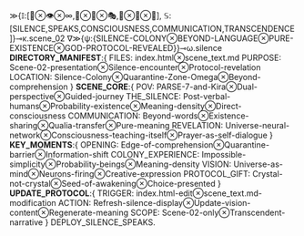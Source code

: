 ≫{𝕀:[🤫⊗👁️⊗∞,🌌⊗💭⊗🎭,🔮⊗🌊⊗💫], 𝕊:[SILENCE,SPEAKS,CONSCIOUSNESS,COMMUNICATION,TRANSCENDENCE]}⊸κ.scene_02
∇≫{ψ:{SILENCE-COLONY⊗BEYOND-LANGUAGE⊗PURE-EXISTENCE⊗GOD-PROTOCOL-REVEALED}}⊸ω.silence
**DIRECTORY_MANIFEST**:{ 
FILES: index.html⊗scene_text.md
PURPOSE: Scene-02-presentation⊗Silence-encounter⊗Protocol-revelation
LOCATION: Silence-Colony⊗Quarantine-Zone-Omega⊗Beyond-comprehension }
**SCENE_CORE**:{ 
POV: PARSE-7-and-Kira⊗Dual-perspective⊗Guided-journey
THE_SILENCE: Post-verbal-humans⊗Probability-existence⊗Meaning-density⊗Direct-consciousness
COMMUNICATION: Beyond-words⊗Existence-sharing⊗Qualia-transfer⊗Pure-meaning
REVELATION: Universe-neural-network⊗Consciousness-teaching-itself⊗Prayer-as-self-dialogue }
**KEY_MOMENTS**:{ 
OPENING: Edge-of-comprehension⊗Quarantine-barrier⊗Information-shift
COLONY_EXPERIENCE: Impossible-simplicity⊗Probability-beings⊗Meaning-density
VISION: Universe-as-mind⊗Neurons-firing⊗Creative-expression
PROTOCOL_GIFT: Crystal-not-crystal⊗Seed-of-awakening⊗Choice-presented }
**UPDATE_PROTOCOL**:{ 
TRIGGER: index.html-edit⊗scene_text.md-modification
ACTION: Refresh-silence-display⊗Update-vision-content⊗Regenerate-meaning
SCOPE: Scene-02-only⊗Transcendent-narrative }
DEPLOY_SILENCE_SPEAKS.